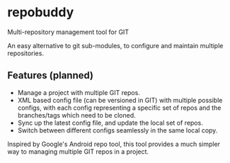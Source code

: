 repobuddy
========

Multi-repository management tool for GIT

An easy alternative to git sub-modules, to configure and maintain multiple
repositories.

Features (planned)
------------------
-   Manage a project with multiple GIT repos.
-   XML based config file (can be versioned in GIT) with multiple
    possible configs, with each config representing a specific set of repos
    and the branches/tags which need to be cloned.
-   Sync up the latest config file, and update the local set of repos.
-   Switch between different configs seamlessly in the same local copy.

Inspired by Google's Android repo tool, this tool provides a much simpler
way to managing multiple GIT repos in a project.
